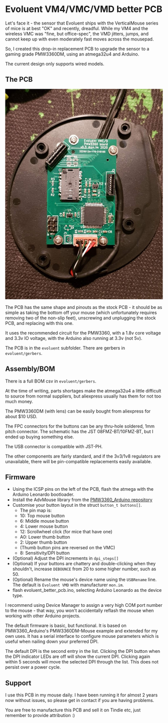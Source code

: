 # Evoluent VM4/VMC/VMD better PCB

Let's face it - the sensor that Evoluent ships with the VerticalMouse series of
mice is at best "OK" and recently, dreadful. While my VM4 and the wireless VMC
was "fine, but office-spec", the VMD jitters, jumps, and cannot keep up with
even moderately fast moves across the mousepad.

So, I created this drop-in replacement PCB to upgrade the sensor to a gaming
grade PMW3360DM, using an atmega32u4 and Arduino.

The current design only supports wired models.

## The PCB

![PCB image](img/pcb.jpg)

The PCB has the same shape and pinouts as the stock PCB - it should be as simple
as taking the bottom off your mouse (which unfortunately requires removing two
of the non-slip feet), unscrewing and unplugging the stock PCB, and replacing
with this one.

It uses the recommended circuit for the PMW3360, with a 1.8v core voltage and
3.3v IO voltage, with the Arduino also running at 3.3v (not 5v).

The PCB is in the `evoluent` subfolder. There are gerbers in `evoluent/gerbers`.

## Assembly/BOM

There is a full BOM csv in `evoluent/gerbers`.

At the time of writing, parts shortages make the atmega32u4 a little difficult
to source from normal suppliers, but aliexpress usually has them for not too
much money.

The PMW3360DM (with lens) can be easily bought from aliexpress for about $10
USD.

The FPC connectors for the buttons can be any thru-hole soldered, 1mm pitch
connector. The schematic has the JST 08FMZ-BT/10FMZ-BT, but I ended up buying
something else.

The USB connector is compatible with JST-PH.

The other components are fairly standard, and if the 3v3/1v8 regulators are
unavailable, there will be pin-compatible replacements easily available.

## Firmware

- Using the ICSP pins on the left of the PCB, flash the atmega with the Arduino
  Leonardo bootloader.
- Install the AdvMouse library from the [PMW3360_Arduino
  repository](https://github.com/SunjunKim/PMW3360_Arduino)
- Customise your button layout in the struct `button_t buttons[]`.
  - The pin map is:
  - 10: Top mouse button
  - 6: Middle mouse button
  - 4: Lower mouse button
  - 12: Scrollwheel click (for mice that have one)
  - A0: Lower thumb button
  - 2: Upper thumb button
  - (Thumb button pins are reversed on the VMC)
  - 8: Sensitivity/DPI button
- (Optional) Adjust the DPI increments in `dpi_steps[]`
- (Optional) If your buttons are chattery and double-clicking when they
  shouldn't, increase `DEBOUNCE` from 20 to some higher number, such as 50.
- (Optional) Rename the mouse's device name using the `USBRename` line. The
  default is `Evoluent VMD` with manufacturer `mon.im`.
- flash evoluent_better_pcb.ino, selecting Arduino Leonardo as the device type.

I recommend using Device Manager to assign a very high COM port number to the
mouse - that way, you won't accidentally reflash the mouse when working with
other Arduino projects.

The default firmware is basic, but functional. It is based on PMW3360_Arduino's
PMW3360DM-Mouse example and extended for my own uses. It has a serial interface
to configure mouse parameters which is useful when nailing down your preferred
DPI.

The default DPI is the second entry in the list. Clicking the DPI button when
the DPI indicator LEDs are off will show the current DPI. Clicking again within
5 seconds will move the selected DPI through the list. This does not persist
over a power cycle.

## Support

I use this PCB in my mouse daily. I have been running it for almost 2 years now
without issues, so please get in contact if you are having problems.

You are free to manufacture this PCB and sell it on Tindie etc, just remember to
provide attribution :)
